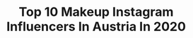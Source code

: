 ---
title: Top 10 Makeup Instagram Influencers In Austria In 2020
description: >-
  Find top makeup Instagram influencers in Austria in 2020. Most popular hashtags: #fashion #ootd #outfit #makeup.
platform: Instagram
profiles:
  - username: "shadesbynina"
    fullname: >-
      N I N A 🖤 Make Up Artist
    location: "Austria"
    followers: 6941
    engagement: 1304
    commentsToLikes: 0.062335
    id: ck8t0ixkis7tt0j7848javd0l
    verified: false
    hashtags: "#closeupmakeup, #beatthatface, #uniquemakeup, #lethalcosmetics"
  - username: "adi.hasic"
    fullname: >-
      Adi Hasic
    location: "Austria"
    followers: 8932
    engagement: 621
    commentsToLikes: 0.026808
    id: ck5cekt64l6xu0i11ixc6oq90
    verified: false
    hashtags: "#sunset, #style, #pink, #wien"
  - username: "nadjahluchovsky"
    fullname: >-
      Make-upArtist-Bodypainter💄🎨
    location: "Austria"
    followers: 34080
    engagement: 102
    commentsToLikes: 0.116953
    id: ck5hrx5ayvmq60i11mxx72d7d
    verified: false
    hashtags: "#greenmakeup, #makeupisfun, #inspirecosmetic, #muaworld"
  - username: "lau13raa"
    fullname: >-
      CURVES • TRAVEL • FASHION
    location: "Austria"
    followers: 18269
    engagement: 1510
    commentsToLikes: 0.070835
    id: ck8t8qew4ldp60j78mfio58d4
    verified: false
    hashtags: "#outfitgoals, #curvygirl, #outfit, #curvyfashion"
  - username: "ritabeatrice"
    fullname: >-
      R I T A  B E A T R I C E
    location: "Austria"
    followers: 7090
    engagement: 1220
    commentsToLikes: 0.113141
    id: ck15t1e26fv3o0i19bz0mi3xz
    verified: false
    hashtags: "#discoverunder10k, #calzedoniabeachwear, #tanningtime, #neverendingsummer"
  - username: "raffis_wonderland"
    fullname: >-
      🌸 Raffaela 🌸
    location: "Austria"
    followers: 13097
    engagement: 1118
    commentsToLikes: 0.061847
    id: ck13czxcz2z1x0i1943nck05b
    verified: false
    hashtags: "#portraitvision, #whitedress, #colourpop, #austrianalps"
  - username: "julia.eberl"
    fullname: >-
      𝘀𝗵𝗼𝗿𝘁𝗵𝗮𝗶𝗿 ▪️𝗺𝗮𝗸𝗲𝘂𝗽▪️𝘀𝗸𝗶𝗻𝗰𝗮𝗿𝗲
    location: "Austria"
    followers: 26127
    engagement: 575
    commentsToLikes: 0.062152
    id: ck5bwj00flsp70i114fxghpe3
    verified: false
    hashtags: "#coupesdecheveux, #alltagmitkind, #chalet, #hautpflegeroutine"
  - username: "austriasginger"
    fullname: >-
      Ｈａｎｎａ Ｎｉｅｄｒｉｓｔ
    location: "Austria"
    followers: 13792
    engagement: 1647
    commentsToLikes: 0.038292
    id: ck5c862vp8ufb0i11svc3daw5
    verified: false
    hashtags: "#girl, #bodyconfidence, #inspiration, #picture"
  - username: "anamariastojimenov"
    fullname: >-
      aна-марија Salsation
    location: "Austria"
    followers: 5348
    engagement: 1606
    commentsToLikes: 0.054286
    id: ck5bw3dylkx540i11jo53s4wk
    verified: false
    hashtags: "#goodtimes, #style, #kyilejenner, #couplegoals"
  - username: "mr.wjohn_"
    fullname: >-
      Fabian Wimberger - FW Fotos
    location: "Austria"
    followers: 25042
    engagement: 1226
    commentsToLikes: 0.024943
    id: ck6tw74ixqd6u0j711zswirq6
    verified: false
    hashtags: "#linzcity, #linzertattooatelier, #wels, #makeup"
---